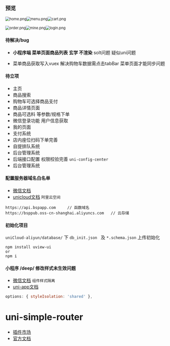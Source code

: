 ### 预览

<img src="https://github.com/wsz987/uniapp_order_online/blob/main/static/preview/home.png?raw=true" alt="home.png" style="zoom:80%;" /><img src="https://github.com/wsz987/uniapp_order_online/blob/main/static/preview/menu.png?raw=true" alt="menu.png" style="zoom:80%;" /><img src="https://github.com/wsz987/uniapp_order_online/blob/main/static/preview/cart.png?raw=true" alt="cart.png" style="zoom:80%;" />

<img src="https://github.com/wsz987/uniapp_order_online/blob/main/static/preview/order.png?raw=true" alt="order.png" style="zoom:80%;" /><img src="https://github.com/wsz987/uniapp_order_online/blob/main/static/preview/mine.png?raw=true" alt="mine.png" style="zoom:80%;" /><img src="https://github.com/wsz987/uniapp_order_online/blob/main/static/preview/login.png?raw=true" alt="login.png" style="zoom:80%;" />

#### 待解决/bug

- **小程序端 菜单页面商品列表 玄学 不渲染**    solt问题 疑似uni问题

- 菜单商品获取写入vuex  解决购物车数据需点击tabBar 菜单页面才能同步问题

  

#### 待立项	

- 主页
- 商品搜索
- 购物车可选择商品支付
- 商品详情页面
- 商品可选料 等参数/规格下单
- 微信登录功能 用户信息获取
- 我的页面
- 支付系统
- 店内座位扫码下单完善
- 自提排队系统
- 后台管理系统
- 后端接口配置 权限校验完善  `uni-config-center`
- 后台管理系统



#### 配置服务器域名白名单

- [微信文档](https://developers.weixin.qq.com/miniprogram/dev/framework/ability/network.html)
- [unicloud文档](https://uniapp.dcloud.io/uniCloud/quickstart?id=useinmp) `阿里云空间 `

```
https://api.bspapp.com     // 函数域名
https://bsppub.oss-cn-shanghai.aliyuncs.com   // 云存储
```



#### 初始化项目

`uniCloud-aliyun/database/`  下 `db_init.json `  及  `*.schema.json`  上传初始化



```
npm install uview-ui 
or
npm i
```



#### 小程序 /deep/ 修改样式未生效问题

- [微信文档](https://developers.weixin.qq.com/miniprogram/dev/framework/custom-component/wxml-wxss.html)  `组件样式隔离`
- [uni-app文档](https://uniapp.dcloud.io/vue-api?id=%e5%85%b6%e4%bb%96%e9%85%8d%e7%bd%ae)

```js
options: { styleIsolation: 'shared' },
```



# uni-simple-router

- [插件市场](https://ext.dcloud.net.cn/plugin?id=578)
- [官方文档](https://hhyang.cn/v2/start/quickstart.html)

